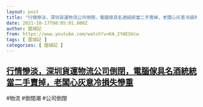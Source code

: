 ```yaml
---
layout: post
title: "行情慘淡，深圳貨運物流公司倒閉，電腦傢具名酒統統當二手賣掉，老闆心灰意冷損失慘重"
date: 2021-10-17T00:05:01.000Z
author: 圍城記
from: https://www.youtube.com/watch?v=KA_2tWESUcw
tags: [ 圍城記 ]
categories: [ 圍城記 ]
---
```

<!--1634429101000-->
[行情慘淡，深圳貨運物流公司倒閉，電腦傢具名酒統統當二手賣掉，老闆心灰意冷損失慘重](https://www.youtube.com/watch?v=KA_2tWESUcw)
------

<div>
#物流 #倒閉潮 #公司倒閉
</div>
